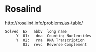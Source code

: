 Rosalind
========

http://rosalind.info/problems/as-table/
```
Solved  Ex   abbv  long name
     Y  01:   dna  Counting Nucleotides
     Y  02:   rna  RNA Transcription
        03:  revc  Reverse Complement
```
